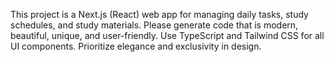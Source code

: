 <!-- Use this file to provide workspace-specific custom instructions to Copilot. For more details, visit https://code.visualstudio.com/docs/copilot/copilot-customization#_use-a-githubcopilotinstructionsmd-file -->

This project is a Next.js (React) web app for managing daily tasks, study schedules, and study materials. Please generate code that is modern, beautiful, unique, and user-friendly. Use TypeScript and Tailwind CSS for all UI components. Prioritize elegance and exclusivity in design.

